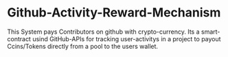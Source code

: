 # Github-Activity-Reward-Mechanism
This System pays Contributors on github with crypto-currency. Its a smart-contract usind GitHub-APIs for tracking user-activitys in a project to payout Ccins/Tokens directly from a pool to the users wallet. 
